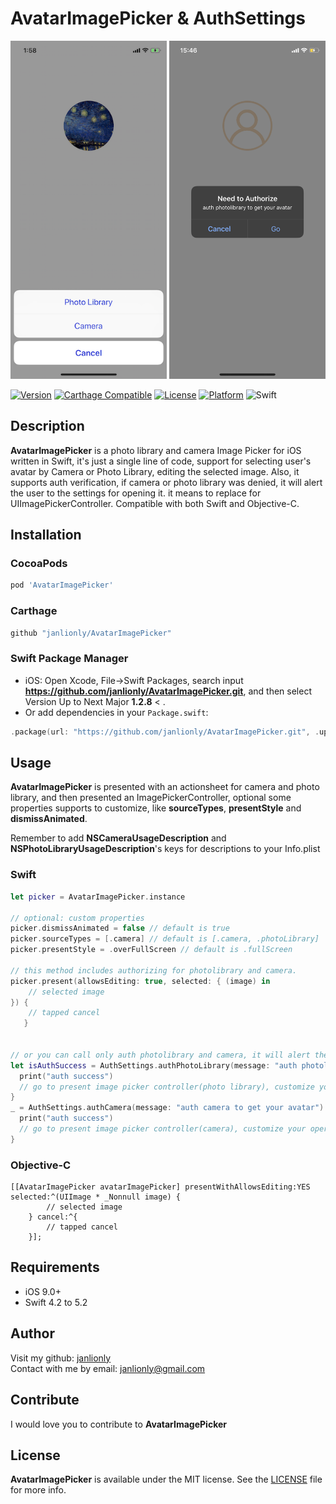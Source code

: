 # AvatarImagePicker & AuthSettings
<img src="https://github.com/janlionly/AvatarImagePicker/blob/master/Resources/AvatarImagePickerPresentation.png" width="250" height="541">
<img src="https://github.com/janlionly/AvatarImagePicker/blob/master/Resources/AuthSettings.png" width="250" height="541">

[![Version](https://img.shields.io/cocoapods/v/AvatarImagePicker.svg?style=flat)](https://cocoapods.org/pods/AvatarImagePicker)
[![Carthage Compatible](https://img.shields.io/badge/Carthage-compatible-4BC51D.svg?style=flat)](https://github.com/Carthage/Carthage)
[![License](https://img.shields.io/cocoapods/l/AvatarImagePicker.svg?style=flat)](https://github.com/janlionly/AvatarImagePicker/blob/master/LICENSE)
[![Platform](https://img.shields.io/cocoapods/p/AvatarImagePicker.svg?style=flat)](https://github.com/janlionly/AvatarImagePicker)
![Swift](https://img.shields.io/badge/%20in-swift%204.2-orange.svg)

## Description
**AvatarImagePicker** is a photo library and camera Image Picker for iOS  
written in Swift, it's just a single line of code, support for selecting user's avatar by Camera or Photo Library, editing the selected image. Also, it supports auth verification, if camera or photo library was denied, it will alert the user to the settings for opening it. it means to replace for UIImagePickerController. Compatible with both Swift and Objective-C.

## Installation

### CocoaPods
```ruby
pod 'AvatarImagePicker'
```

### Carthage
```ruby
github "janlionly/AvatarImagePicker"
```

### Swift Package Manager
- iOS: Open Xcode, File->Swift Packages, search input **https://github.com/janlionly/AvatarImagePicker.git**, and then select Version Up to Next Major **1.2.8** < .
- Or add dependencies in your `Package.swift`:
```swift
.package(url: "https://github.com/janlionly/AvatarImagePicker.git", .upToNextMajor(from: "1.2.8")),
```

## Usage

**AvatarImagePicker** is presented with an actionsheet for camera and photo library, and then presented an ImagePickerController, optional some properties supports to customize, like **sourceTypes**, **presentStyle** and **dismissAnimated**.<br>

Remember to add **NSCameraUsageDescription** and **NSPhotoLibraryUsageDescription**'s keys for descriptions to your Info.plist

### Swift

```swift
let picker = AvatarImagePicker.instance

// optional: custom properties
picker.dismissAnimated = false // default is true
picker.sourceTypes = [.camera] // default is [.camera, .photoLibrary]
picker.presentStyle = .overFullScreen // default is .fullScreen

// this method includes authorizing for photolibrary and camera.
picker.present(allowsEditing: true, selected: { (image) in
	// selected image
}) {
	// tapped cancel
   } 


// or you can call only auth photolibrary and camera, it will alert the user to go to settings if the photolibrary or camera was denied.
let isAuthSuccess = AuthSettings.authPhotoLibrary(message: "auth photolibrary to get your avatar") {
  print("auth success")
  // go to present image picker controller(photo library), customize your operation here.
}
_ = AuthSettings.authCamera(message: "auth camera to get your avatar") {
  print("auth success")
  // go to present image picker controller(camera), customize your operation here.
}
```

### Objective-C

```objc
[[AvatarImagePicker avatarImagePicker] presentWithAllowsEditing:YES selected:^(UIImage * _Nonnull image) {
        // selected image
    } cancel:^{
        // tapped cancel
    }];
```

## Requirements

- iOS 9.0+
- Swift 4.2 to 5.2

## Author

Visit my github: [janlionly](https://github.com/janlionly)<br>
Contact with me by email: janlionly@gmail.com

## Contribute

I would love you to contribute to **AvatarImagePicker**

## License

**AvatarImagePicker** is available under the MIT license. See the [LICENSE](https://github.com/janlionly/AvatarImagePicker/blob/master/LICENSE) file for more info.
